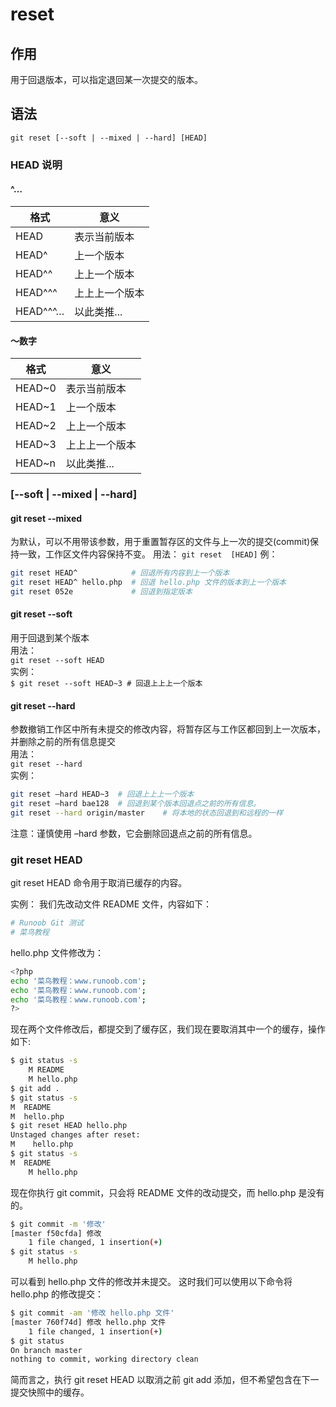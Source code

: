 # reset

## 作用

用于回退版本，可以指定退回某一次提交的版本。

## 语法

`git reset [--soft | --mixed | --hard] [HEAD]`

### HEAD 说明

#### ^…

| 格式     | 意义           |
| -------- | -------------- |
| HEAD     | 表示当前版本   |
| HEAD^    | 上一个版本     |
| HEAD^^   | 上上一个版本   |
| HEAD^^^  | 上上上一个版本 |
| HEAD^^^… | 以此类推...    |

#### ～数字

| 格式   | 意义           |
| ------ | -------------- |
| HEAD~0 | 表示当前版本   |
| HEAD~1 | 上一个版本     |
| HEAD~2 | 上上一个版本   |
| HEAD~3 | 上上上一个版本 |
| HEAD~n | 以此类推...    |

### [--soft | --mixed | --hard]

#### git reset --mixed

为默认，可以不用带该参数，用于重置暂存区的文件与上一次的提交(commit)保持一致，工作区文件内容保持不变。
用法：
`git reset  [HEAD]`
例：

```bash
git reset HEAD^            # 回退所有内容到上一个版本 
git reset HEAD^ hello.php  # 回退 hello.php 文件的版本到上一个版本  
git reset 052e             # 回退到指定版本 
```

#### git reset --soft

用于回退到某个版本  
用法：  
`git reset --soft HEAD`  
实例：  
`$ git reset --soft HEAD~3 # 回退上上上一个版本`

#### git reset --hard

参数撤销工作区中所有未提交的修改内容，将暂存区与工作区都回到上一次版本，并删除之前的所有信息提交  
用法：  
`git reset --hard`  
实例：  

```bash
git reset –hard HEAD~3  # 回退上上上一个版本  
git reset –hard bae128  # 回退到某个版本回退点之前的所有信息。 
git reset --hard origin/master    # 将本地的状态回退到和远程的一样 
```

注意：谨慎使用 –hard 参数，它会删除回退点之前的所有信息。

### git reset HEAD

git reset HEAD 命令用于取消已缓存的内容。  

实例：
我们先改动文件 README 文件，内容如下：

```bash
# Runoob Git 测试
# 菜鸟教程 
```

hello.php 文件修改为：

```bash
<?php
echo '菜鸟教程：www.runoob.com';
echo '菜鸟教程：www.runoob.com';
echo '菜鸟教程：www.runoob.com';
?> 
```

现在两个文件修改后，都提交到了缓存区，我们现在要取消其中一个的缓存，操作如下:

```bash
$ git status -s
    M README
    M hello.php
$ git add .
$ git status -s
M  README
M  hello.php
$ git reset HEAD hello.php 
Unstaged changes after reset:
M    hello.php
$ git status -s
M  README
    M hello.php 
```

现在你执行 git commit，只会将 README 文件的改动提交，而 hello.php 是没有的。

```bash
$ git commit -m '修改'
[master f50cfda] 修改
    1 file changed, 1 insertion(+)
$ git status -s
    M hello.php 
```

可以看到 hello.php 文件的修改并未提交。
这时我们可以使用以下命令将 hello.php 的修改提交：

```bash
$ git commit -am '修改 hello.php 文件'
[master 760f74d] 修改 hello.php 文件
    1 file changed, 1 insertion(+)
$ git status
On branch master
nothing to commit, working directory clean 
```

简而言之，执行 git reset HEAD 以取消之前 git add 添加，但不希望包含在下一提交快照中的缓存。
